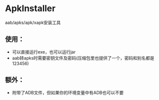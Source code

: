 # ApkInstaller
aab/apks/apk/xapk安装工具

## 使用：
* 可以直接运行exe，也可以运行jar
* aab转apks时需要密钥文件及密码(压缩包里也提供了一个，密码和别名都是123456)

## 额外：
* 附带了ADB文件，但如果你的环境变量中有ADB也可以不要